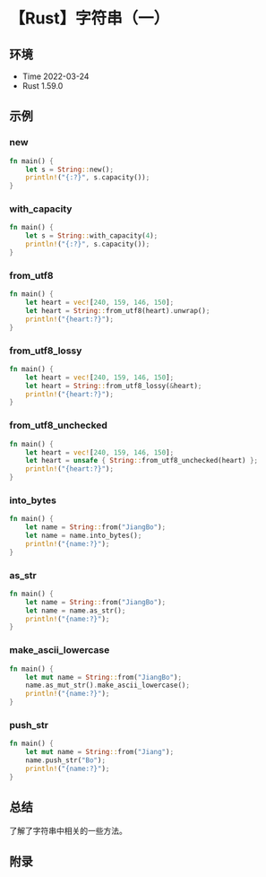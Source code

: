 # 【Rust】字符串（一）

## 环境

- Time 2022-03-24
- Rust 1.59.0

## 示例

### new

```rust
fn main() {
    let s = String::new();
    println!("{:?}", s.capacity());
}
```

### with_capacity

```rust
fn main() {
    let s = String::with_capacity(4);
    println!("{:?}", s.capacity());
}
```

### from_utf8

```rust
fn main() {
    let heart = vec![240, 159, 146, 150];
    let heart = String::from_utf8(heart).unwrap();
    println!("{heart:?}");
}
```

### from_utf8_lossy

```rust
fn main() {
    let heart = vec![240, 159, 146, 150];
    let heart = String::from_utf8_lossy(&heart);
    println!("{heart:?}");
}
```

### from_utf8_unchecked

```rust
fn main() {
    let heart = vec![240, 159, 146, 150];
    let heart = unsafe { String::from_utf8_unchecked(heart) };
    println!("{heart:?}");
}
```

### into_bytes

```rust
fn main() {
    let name = String::from("JiangBo");
    let name = name.into_bytes();
    println!("{name:?}");
}
```

### as_str

```rust
fn main() {
    let name = String::from("JiangBo");
    let name = name.as_str();
    println!("{name:?}");
}
```

### make_ascii_lowercase

```rust
fn main() {
    let mut name = String::from("JiangBo");
    name.as_mut_str().make_ascii_lowercase();
    println!("{name:?}");
}
```

### push_str

```rust
fn main() {
    let mut name = String::from("Jiang");
    name.push_str("Bo");
    println!("{name:?}");
}
```

## 总结

了解了字符串中相关的一些方法。

## 附录

